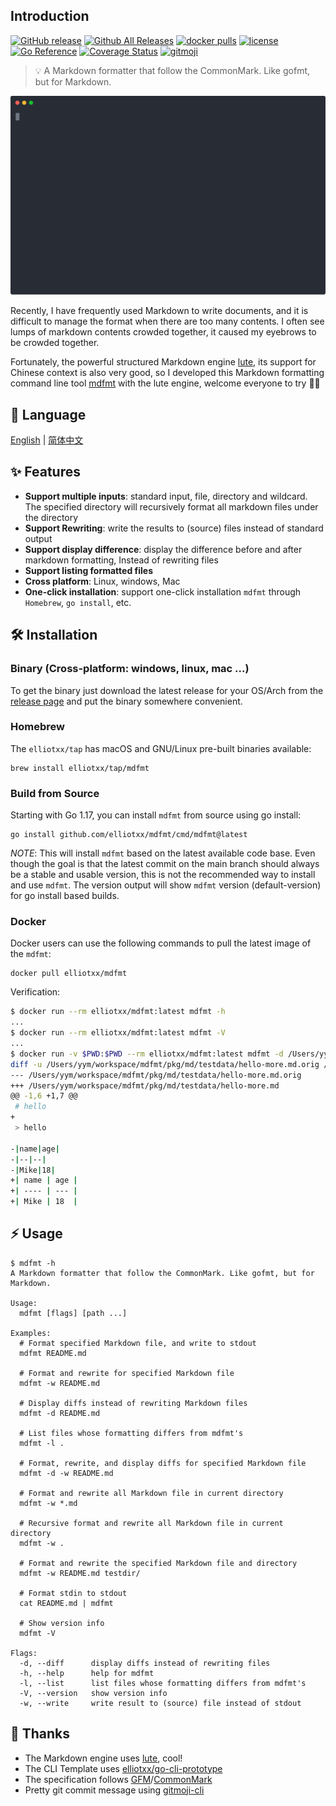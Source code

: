 ## Introduction

[![GitHub release](https://img.shields.io/github/release/elliotxx/mdfmt.svg)](https://github.com/elliotxx/mdfmt/releases)
[![Github All Releases](https://img.shields.io/github/downloads/elliotxx/mdfmt/total.svg)](https://github.com/elliotxx/mdfmt/releases)
[![docker pulls](https://img.shields.io/docker/pulls/elliotxx/mdfmt)](https://hub.docker.com/r/elliotxx/mdfmt)
[![license](https://img.shields.io/github/license/elliotxx/mdfmt.svg)](https://github.com/elliotxx/mdfmt/blob/master/LICENSE)
[![Go Reference](https://pkg.go.dev/badge/github.com/elliotxx/mdfmt.svg)](https://pkg.go.dev/github.com/elliotxx/mdfmt)
[![Coverage Status](https://coveralls.io/repos/github/elliotxx/mdfmt/badge.svg)](https://coveralls.io/github/elliotxx/mdfmt)
[![gitmoji](https://img.shields.io/badge/gitmoji-%20😜%20😍-FFDD67.svg?style=flat-square)](https://gitmoji.dev)

> 💡 A Markdown formatter that follow the CommonMark. Like gofmt, but for Markdown.

<p align="center">
  <img src="assets/demo.svg">
</p>

Recently, I have frequently used Markdown to write documents, and it is difficult to manage the format when there are too many contents. I often see lumps of markdown contents crowded together, it caused my eyebrows to be crowded together.

Fortunately, the powerful structured Markdown engine [lute](https://github.com/88250/lute), its support for Chinese context is also very good, so I developed this Markdown formatting command line tool [mdfmt](https://github.com/elliotXX/mdfmt) with the lute engine, welcome everyone to try 👏🏻

## 📜️ Language

[English](https://github.com/elliotxx/mdfmt/blob/master/README.md) | [简体中文](https://github.com/elliotxx/mdfmt/blob/master/README-zh.md)

## ✨ Features

* **Support multiple inputs**: standard input, file, directory and wildcard. The specified directory will recursively format all markdown files under the directory
* **Support Rewriting**: write the results to (source) files instead of standard output
* **Support display difference**: display the difference before and after markdown formatting, Instead of rewriting files
* **Support listing formatted files**
* **Cross platform**: Linux, windows, Mac
* **One-click installation**: support one-click installation `mdfmt` through `Homebrew`, `go install`, etc.

## 🛠️ Installation

### Binary (Cross-platform: windows, linux, mac ...)

To get the binary just download the latest release for your OS/Arch from the [release page](https://github.com/elliotxx/mdfmt/releases) and put the binary somewhere convenient.

### Homebrew

The `elliotxx/tap` has macOS and GNU/Linux pre-built binaries available:

```
brew install elliotxx/tap/mdfmt
```

### Build from Source

Starting with Go 1.17, you can install `mdfmt` from source using go install:

```
go install github.com/elliotxx/mdfmt/cmd/mdfmt@latest
```

*NOTE*: This will install `mdfmt` based on the latest available code base. Even though the goal is that the latest commit on the main branch should always be a stable and usable version, this is not the recommended way to install and use `mdfmt`. The version output will show `mdfmt` version (default-version) for go install based builds.

### Docker

Docker users can use the following commands to pull the latest image of the `mdfmt`:

```
docker pull elliotxx/mdfmt
```

Verification:

```bash
$ docker run --rm elliotxx/mdfmt:latest mdfmt -h
...
$ docker run --rm elliotxx/mdfmt:latest mdfmt -V
...
$ docker run -v $PWD:$PWD --rm elliotxx/mdfmt:latest mdfmt -d /Users/yym/workspace/mdfmt/pkg/md/testdata/hello-more.md
diff -u /Users/yym/workspace/mdfmt/pkg/md/testdata/hello-more.md.orig /Users/yym/workspace/mdfmt/pkg/md/testdata/hello-more.md
--- /Users/yym/workspace/mdfmt/pkg/md/testdata/hello-more.md.orig
+++ /Users/yym/workspace/mdfmt/pkg/md/testdata/hello-more.md
@@ -1,6 +1,7 @@
 # hello
+
 > hello

-|name|age|
-|--|--|
-|Mike|18|
+| name | age |
+| ---- | --- |
+| Mike | 18  |
```

## ⚡ Usage

```
$ mdfmt -h
A Markdown formatter that follow the CommonMark. Like gofmt, but for Markdown.

Usage:
  mdfmt [flags] [path ...]

Examples:
  # Format specified Markdown file, and write to stdout
  mdfmt README.md
  
  # Format and rewrite for specified Markdown file
  mdfmt -w README.md
  
  # Display diffs instead of rewriting Markdown files
  mdfmt -d README.md
  
  # List files whose formatting differs from mdfmt's
  mdfmt -l .
  
  # Format, rewrite, and display diffs for specified Markdown file
  mdfmt -d -w README.md
  
  # Format and rewrite all Markdown file in current directory
  mdfmt -w *.md
  
  # Recursive format and rewrite all Markdown file in current directory
  mdfmt -w .
  
  # Format and rewrite the specified Markdown file and directory
  mdfmt -w README.md testdir/
  
  # Format stdin to stdout
  cat README.md | mdfmt
  
  # Show version info
  mdfmt -V

Flags:
  -d, --diff      display diffs instead of rewriting files
  -h, --help      help for mdfmt
  -l, --list      list files whose formatting differs from mdfmt's
  -V, --version   show version info
  -w, --write     write result to (source) file instead of stdout
```

## 🙏 Thanks

* The Markdown engine uses [lute](https://github.com/88250/lute), cool!
* The CLI Template uses [elliotxx/go-cli-prototype](https://github.com/elliotxx/go-cli-prototype)
* The specification follows [GFM](https://github.github.com/gfm/)/[CommonMark](https://commonmark.org/)
* Pretty git commit message using [gitmoji-cli](https://github.com/carloscuesta/gitmoji-cli)